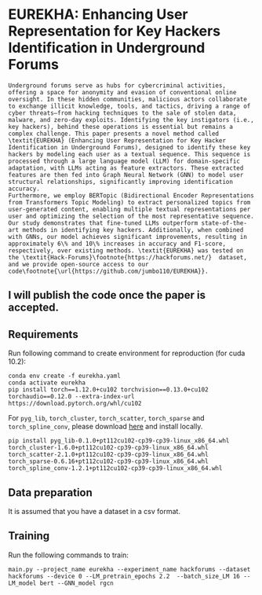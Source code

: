 # EUREKHA: Enhancing User Representation for Key Hackers Identification in Underground Forums
```
Underground forums serve as hubs for cybercriminal activities, offering a space for anonymity and evasion of conventional online oversight. In these hidden communities, malicious actors collaborate to exchange illicit knowledge, tools, and tactics, driving a range of cyber threats—from hacking techniques to the sale of stolen data, malware, and zero-day exploits. Identifying the key instigators (i.e., key hackers), behind these operations is essential but remains a complex challenge. This paper presents a novel method called \textit{EUREKHA} (Enhancing User Representation for Key Hacker Identification in Underground Forums), designed to identify these key hackers by modeling each user as a textual sequence. This sequence is processed through a large language model (LLM) for domain-specific adaptation, with LLMs acting as feature extractors. These extracted features are then fed into Graph Neural Network (GNN) to model user structural relationships, significantly improving identification accuracy.
Furthermore, we employ BERTopic (Bidirectional Encoder Representations from Transformers Topic Modeling) to extract personalized topics from user-generated content, enabling multiple textual representations per user and optimizing the selection of the most representative sequence. Our study demonstrates that fine-tuned LLMs outperform state-of-the-art methods in identifying key hackers. Additionally, when combined with GNNs, our model achieves significant improvements, resulting in approximately 6\% and 10\% increases in accuracy and F1-score, respectively, over existing methods. \textit{EUREKHA} was tested on the \textit{Hack-Forums}\footnote{https://hackforums.net/}  dataset, and we provide open-source access to our code\footnote{\url{https://github.com/jumbo110/EUREKHA}}.
```
## I will publish the code once the paper is accepted.
## Requirements
Run following command to create environment for reproduction (for cuda 10.2):
```
conda env create -f eurekha.yaml
conda activate eurekha
pip install torch==1.12.0+cu102 torchvision==0.13.0+cu102 torchaudio==0.12.0 --extra-index-url https://download.pytorch.org/whl/cu102
```
For ```pyg_lib```, ```torch_cluster```, ```torch_scatter```, ```torch_sparse``` and ```torch_spline_conv```, please download [here](https://data.pyg.org/whl/torch-1.12.0%2Bcu102.html) and install locally.
```
pip install pyg_lib-0.1.0+pt112cu102-cp39-cp39-linux_x86_64.whl torch_cluster-1.6.0+pt112cu102-cp39-cp39-linux_x86_64.whl torch_scatter-2.1.0+pt112cu102-cp39-cp39-linux_x86_64.whl torch_sparse-0.6.16+pt112cu102-cp39-cp39-linux_x86_64.whl torch_spline_conv-1.2.1+pt112cu102-cp39-cp39-linux_x86_64.whl
```
## Data preparation
It is assumed that you have a dataset in a csv format. 

## Training
Run the following commands to train:
```
main.py --project_name eurekha --experiment_name hackforums --dataset hackforums --device 0 --LM_pretrain_epochs 2.2  --batch_size_LM 16 --LM_model bert --GNN_model rgcn 
```
